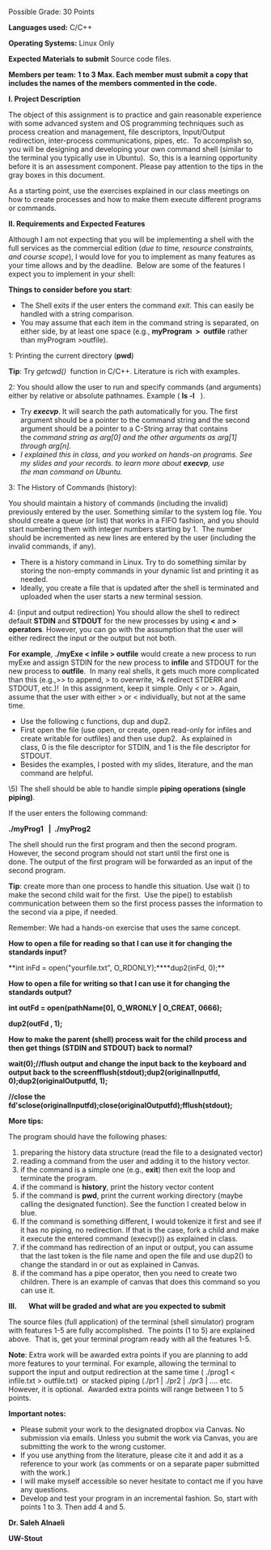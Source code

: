 Possible Grade: 30 Points

**Languages used:** C/C++

**Operating Systems:** Linux Only

**Expected Materials to submit** Source code files.

**Members per team:** **1 to 3 Max. Each member must submit a copy that includes the names of the members commented in the code.**

**I. Project Description**

The object of this assignment is to practice and gain reasonable experience with some advanced system and OS programming techniques such as process creation and management, file descriptors, Input/Output redirection, inter-process communications, pipes, etc.  To accomplish so, you will be designing and developing your own command shell (similar to the terminal you typically use in Ubuntu).  So, this is a learning opportunity before it is an assessment component. Please pay attention to the tips in the gray boxes in this document.

As a starting point, use the exercises explained in our class meetings on how to create processes and how to make them execute different programs or commands.

**II. Requirements and Expected Features**

Although I am not expecting that you will be implementing a shell with the full services as the commercial edition (_due to time, resource constraints, and course scope_), I would love for you to implement as many features as your time allows and by the deadline.  Below are some of the features I expect you to implement in your shell:

**Things to consider before you start**:

- The Shell exits if the user enters the command *exit*. This can easily be handled with a string comparison.
- You may assume that each item in the command string is separated, on either side, by at least one space (e.g., **myProgram  >  outfile** rather than myProgram >outfile).

1: Printing the current directory (**pwd**)

**Tip**: Try *getcwd()*  function in C/C++. Literature is rich with examples.

2: You should allow the user to run and specify commands (and arguments) either by relative or absolute pathnames. Example ( **ls -l**   ).

- Try **_execvp_**. It will search the path automatically for you. The first argument should be a pointer to the command string and the second argument should be a pointer to a C-String array that contains the *command string as arg[0] and the other arguments as arg[1] through arg[n].*
- _I explained this in class, and you worked on hands-on programs. See my slides and your records. to learn more about **execvp**, use the man command on Ubuntu._

3: The History of Commands (history):

You should maintain a history of commands (including the invalid) previously entered by the user. Something similar to the system log file. You should create a queue (or list) that works in a FIFO fashion, and you should start numbering them with integer numbers starting by 1.  The number should be incremented as new lines are entered by the user (including the invalid commands, if any).

- There is a history command in Linux. Try to do something similar by storing the non-empty commands in your dynamic list and printing it as needed.
- Ideally, you create a file that is updated after the shell is terminated and uploaded when the user starts a new terminal session.

4: (input and output redirection) You should allow the shell to redirect default **STDIN** and **STDOUT** for the new processes by using **<** and **> operators**. However, you can go with the assumption that the user will either redirect the input or the output but not both.

**For example**, **./myExe < infile > outfile** would create a new process to run myExe and assign STDIN for the new process to **infile** and STDOUT for the new process to **outfile**.  In many real shells, it gets much more complicated than this (e.g.,>> to append, > to overwrite, >& redirect STDERR and STDOUT, etc.)!  In this assignment, keep it simple. Only < or >. Again, assume that the user with either > or < individually, but not at the same time.

- Use the following c functions, dup and dup2.
- First open the file (use open, or create, open read-only for infiles and create writable for outfiles) and then use dup2.  As explained in class, 0 is the file descriptor for STDIN, and 1 is the file descriptor for STDOUT.
- Besides the examples, I posted with my slides, literature, and the man command are helpful.

\5) The shell should be able to handle simple **piping operations (single piping)**.

If the user enters the following command:

**./myProg1   |  ./myProg2**

The shell should run the first program and then the second program. However, the second program should not start until the first one is done. The output of the first program will be forwarded as an input of the second program.

**Tip**: create more than one process to handle this situation. Use wait () to make the second child wait for the first.  Use the pipe() to establish communication between them so the first process passes the information to the second via a pipe, if needed.

Remember: We had a hands-on exercise that uses the same concept.

**How to open a file for reading so that I can use it for changing the standards input?**

**int inFd = open("yourfile.txt", O_RDONLY);\*\***dup2(inFd, 0);\*\*

**How to open a file for writing so that I can use it for changing the standards output?**

**int outFd = open(pathName[0], O_WRONLY | O_CREAT, 0666);**

**dup2(outFd , 1);**

**How to make the parent (shell) process wait for the child process and then get things (STDIN and STDOUT) back to normal?**

**wait(0);//flush output and change the input back to the keyboard and output back to the screenfflush(stdout);dup2(originalInputfd, 0);dup2(originalOutputfd, 1);**

**//close the fd'sclose(originalInputfd);close(originalOutputfd);fflush(stdout);**

**More tips:**

The program should have the following phases:

1. preparing the history data structure (read the file to a designated vector)
2. reading a command from the user and adding it to the history vector.
3. if the command is a simple one (e.g., **exit**) then exit the loop and terminate the program.
4. if the command is **history**, print the history vector content
5. if the command is **pwd**, print the current working directory (maybe calling the designated function). See the function I created below in blue.
6. If the command is something different, I would tokenize it first and see if it has no piping, no redirection. If that is the case, fork a child and make it execute the entered command (execvp()) as explained in class.
7. if the command has redirection of an input or output, you can assume that the last token is the file name and open the file and use dup2() to change the standard in or out as explained in Canvas.
8. if the command has a pipe operator, then you need to create two children. There is an example of canvas that does this command so you can use it.

**III.       What will be graded and what are you expected to submit**

The source files (full application) of the terminal (shell simulator) program with features 1-5 are fully accomplished.  The points (1 to 5) are explained above.  That is, get your terminal program ready with all the features 1-5.

**Note**: Extra work will be awarded extra points if you are planning to add more features to your terminal. For example, allowing the terminal to support the input and output redirection at the same time ( ./prog1 < infile.txt > outfile.txt)  or stacked piping (./pr1 | ./pr2 | ./pr3 | …. etc.  However, it is optional.  Awarded extra points will range between 1 to 5 points.

**Important notes:**

- Please submit your work to the designated dropbox via Canvas. No submission via emails. Unless you submit the work via Canvas, you are submitting the work to the wrong customer.
- If you use anything from the literature, please cite it and add it as a reference to your work (as comments or on a separate paper submitted with the work.)
- I will make myself accessible so never hesitate to contact me if you have any questions.
- Develop and test your program in an incremental fashion. So, start with points 1 to 3. Then add 4 and 5.

**Dr. Saleh Alnaeli**

**UW-Stout**
